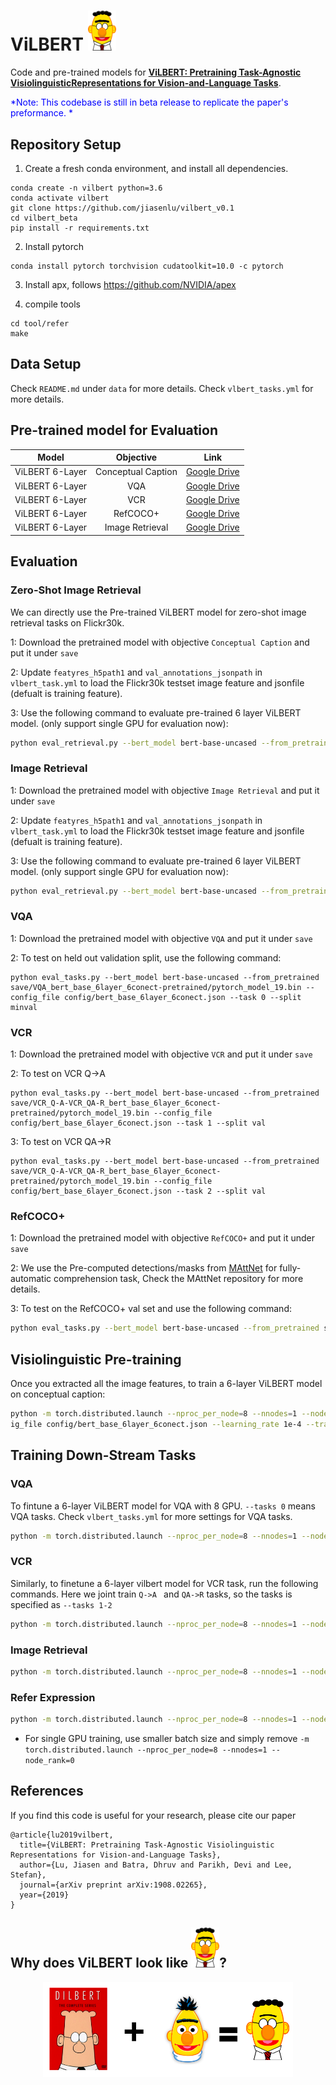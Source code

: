 # ViLBERT <img src="fig/vilbert_trim.png" width="45">

Code and pre-trained models for **[ViLBERT: Pretraining Task-Agnostic VisiolinguisticRepresentations for Vision-and-Language Tasks](https://arxiv.org/abs/1908.02265)**.

<span style="color:blue"> *Note: This codebase is still in beta release to replicate the paper's preformance. * </span>

## Repository Setup

1. Create a fresh conda environment, and install all dependencies.

```text
conda create -n vilbert python=3.6
conda activate vilbert
git clone https://github.com/jiasenlu/vilbert_v0.1
cd vilbert_beta
pip install -r requirements.txt
```

2. Install pytorch
```
conda install pytorch torchvision cudatoolkit=10.0 -c pytorch
```

3. Install apx, follows https://github.com/NVIDIA/apex

4. compile tools

```
cd tool/refer
make
```
## Data Setup

Check `README.md` under `data` for more details.  Check  `vlbert_tasks.yml` for more details. 


## Pre-trained model for Evaluation

| Model | Objective | Link |
|:-------:|:------:|:------:|
|ViLBERT 6-Layer| Conceptual Caption |[Google Drive](https://drive.google.com/drive/folders/1Re0L75uazH3Qrep_aRgtaVelDEz4HV9c?usp=sharing)|
|ViLBERT 6-Layer| VQA |[Google Drive](https://drive.google.com/drive/folders/1nrcVww0u_vozcFRQVr58-YH5LOU1ZiWT?usp=sharing)|
|ViLBERT 6-Layer| VCR |[Google Drive](https://drive.google.com/drive/folders/1QJuMzBarTKU_hAWDSZm60rWiDnbAVEVZ?usp=sharing)|
|ViLBERT 6-Layer| RefCOCO+ |[Google Drive](https://drive.google.com/drive/folders/1GWY2fEbZCYHkcnxd0oysU0olfPdzcD3l?usp=sharing)|
|ViLBERT 6-Layer| Image Retrieval |[Google Drive](https://drive.google.com/drive/folders/18zUTF3ZyOEuOT1z1aykwtIkBUhfROmJo?usp=sharing)|

## Evaluation

### Zero-Shot Image Retrieval

We can directly use the Pre-trained ViLBERT model for zero-shot image retrieval tasks on Flickr30k. 

1: Download the pretrained model with objective `Conceptual Caption` and put it under `save`

2: Update `featyres_h5path1` and `val_annotations_jsonpath` in  `vlbert_task.yml` to load the Flickr30k testset image feature and jsonfile (defualt is training feature). 

3: Use the following command to evaluate pre-trained 6 layer ViLBERT model. (only support single GPU for evaluation now):

```bash
python eval_retrieval.py --bert_model bert-base-uncased --from_pretrained save/bert_base_6_layer_6_connect/pytorch_model_9.bin --config_file config/bert_base_6layer_6conect.json --task 3 --split test --batch_size 1 --zero_shot
```

### Image Retrieval

1: Download the pretrained model with objective `Image Retrieval` and put it under `save`

2: Update `featyres_h5path1` and `val_annotations_jsonpath` in  `vlbert_task.yml` to load the Flickr30k testset image feature and jsonfile (defualt is training feature). 

3: Use the following command to evaluate pre-trained 6 layer ViLBERT model. (only support single GPU for evaluation now):

```bash
python eval_retrieval.py --bert_model bert-base-uncased --from_pretrained save/RetrievalFlickr30k_bert_base_6layer_6conect-pretrained/pytorch_model_19.bin --config_file config/bert_base_6layer_6conect.json --task 3 --split test --batch_size 1
```

### VQA

1: Download the pretrained model with objective `VQA` and put it under `save`

2: To test on held out validation split, use the following command: 

```
python eval_tasks.py --bert_model bert-base-uncased --from_pretrained save/VQA_bert_base_6layer_6conect-pretrained/pytorch_model_19.bin --config_file config/bert_base_6layer_6conect.json --task 0 --split minval
```

### VCR

1: Download the pretrained model with objective `VCR` and put it under `save`

2: To test on VCR Q->A

```
python eval_tasks.py --bert_model bert-base-uncased --from_pretrained save/VCR_Q-A-VCR_QA-R_bert_base_6layer_6conect-pretrained/pytorch_model_19.bin --config_file config/bert_base_6layer_6conect.json --task 1 --split val
```

3: To test on VCR QA->R

```
python eval_tasks.py --bert_model bert-base-uncased --from_pretrained save/VCR_Q-A-VCR_QA-R_bert_base_6layer_6conect-pretrained/pytorch_model_19.bin --config_file config/bert_base_6layer_6conect.json --task 2 --split val
```

### RefCOCO+

1: Download the pretrained model with objective `RefCOCO+` and put it under `save`

2: We use the Pre-computed detections/masks from [MAttNet](https://github.com/lichengunc/MAttNet) for fully-automatic comprehension task, Check the MAttNet repository for more details. 

3: To test on the RefCOCO+ val set and use the following command:

```bash
python eval_tasks.py --bert_model bert-base-uncased --from_pretrained save/refcoco+_bert_base_6layer_6conect-pretrained/pytorch_model_19.bin --config_file config/bert_base_6layer_6conect.json --task 4
```

## Visiolinguistic Pre-training

Once you extracted all the image features, to train a 6-layer ViLBERT model on conceptual caption:

```bash
python -m torch.distributed.launch --nproc_per_node=8 --nnodes=1 --node_rank=0 train_concap.py --from_pretrained bert-base-uncased --bert_model bert-base-uncased --conf
ig_file config/bert_base_6layer_6conect.json --learning_rate 1e-4 --train_batch_size 512 --save_name pretrained
```

## Training Down-Stream Tasks

### VQA 

To fintune a 6-layer ViLBERT model for VQA with 8 GPU. `--tasks 0` means VQA tasks. Check `vlbert_tasks.yml` for more settings for VQA tasks.  

```bash
python -m torch.distributed.launch --nproc_per_node=8 --nnodes=1 --node_rank=0 train_tasks.py --bert_model bert-base-uncased --from_pretrained save/bert_base_6_layer_6_connect_freeze_0/pytorch_model_8.bin  --config_file config/bert_base_6layer_6conect.json  --learning_rate 4e-5 --num_workers 16 --tasks 0 --save_name pretrained
```

### VCR

Similarly, to finetune a 6-layer vilbert model for VCR task, run the following commands. Here we joint train `Q->A ` and `QA->R` tasks, so the tasks is specified as `--tasks 1-2`

```bash
python -m torch.distributed.launch --nproc_per_node=8 --nnodes=1 --node_rank=0 train_tasks.py --bert_model bert-base-uncased --from_pretrained save/bert_base_6_layer_6_connect_freeze_0/pytorch_model_8.bin  --config_file config/bert_base_6layer_6conect.json  --learning_rate 2e-5 --num_workers 16 --tasks 1-2 --save_name pretrained
```

### Image Retrieval

```bash
python -m torch.distributed.launch --nproc_per_node=8 --nnodes=1 --node_rank=0 train_tasks.py --bert_model bert-base-uncased --from_pretrained save/bert_base_6_layer_6_connect_freeze_0/pytorch_model_8.bin  --config_file config/bert_base_6layer_6conect.json  --learning_rate 4e-5 --num_workers 9 --tasks 3 --save_name pretrained
```

### Refer Expression

```bash
python -m torch.distributed.launch --nproc_per_node=8 --nnodes=1 --node_rank=0 train_tasks.py --bert_model bert-base-uncased --from_pretrained save/bert_base_6_layer_6_connect_freeze_0/pytorch_model_8.bin  --config_file config/bert_base_6layer_6conect.json  --learning_rate 4e-5 --num_workers 16 --tasks 4 --save_name pretrained
```

- For single GPU training, use smaller batch size and simply remove ` -m torch.distributed.launch --nproc_per_node=8 --nnodes=1 --node_rank=0 ` 

## References

If you find this code is useful for your research, please cite our paper

```
@article{lu2019vilbert,
  title={ViLBERT: Pretraining Task-Agnostic Visiolinguistic Representations for Vision-and-Language Tasks},
  author={Lu, Jiasen and Batra, Dhruv and Parikh, Devi and Lee, Stefan},
  journal={arXiv preprint arXiv:1908.02265},
  year={2019}
}
```



## Why does ViLBERT look like <img src="fig/vilbert_trim.png" width="45">? 

<p align="center">
<img src="fig/vilbert.png" width="400" >
</p>